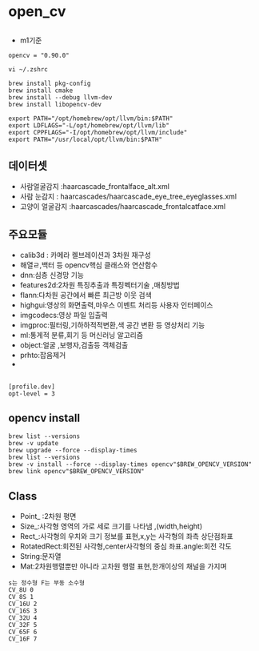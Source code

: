 # open_cv
## 
- m1기준
```
opencv = "0.90.0"
```
```
vi ~/.zshrc
```
```
brew install pkg-config
brew install cmake
brew install --debug llvm-dev
brew install libopencv-dev
```
```
export PATH="/opt/homebrew/opt/llvm/bin:$PATH"
export LDFLAGS="-L/opt/homebrew/opt/llvm/lib"
export CPPFLAGS="-I/opt/homebrew/opt/llvm/include"
export PATH="/usr/local/opt/llvm/bin:$PATH"
```
## 데이터셋
- 사람얼굴감지 :haarcascade_frontalface_alt.xml
- 사람 눈감지 : haarcascades/haarcascade_eye_tree_eyeglasses.xml
- 고양이 얼굴감지 :haarcascades/haarcascade_frontalcatface.xml
 ## 주요모듈
 - calib3d : 카메라 켈브레이션과 3차원 재구성
 - 해열ㄹ,백터 등 opencv핵심 클래스와 연산함수
 - dnn:심층 신경망 기능
 - features2d:2차원 특징추출과  특징벡터기술 ,매칭방법
 - flann:다차원 공간에서 빠른 최근방 이웃 검색
 - highgui:영상의 화면출력,마우스 이벤트 처리등 사용자 인터페이스
 - imgcodecs:영상 파일 입출력
 - imgproc:필터링,기하하적적변환,색 공간 변환 등 영상처리 기능
 - ml:통게적 분류,회기 등 머신러닝 알고리즘
 - object:얼굴 ,보행자,검출등 객체검출
 - prhto:잡음제거
- 
## 
```
[profile.dev]
opt-level = 3
```

## opencv install
```
brew list --versions
brew -v update
brew upgrade --force --display-times
brew list --versions
brew -v install --force --display-times opencv"$BREW_OPENCV_VERSION"
brew link opencv"$BREW_OPENCV_VERSION"
```

## Class
- Point_ :2차원 평면
- Size_:사각형 영역의 가로  세로 크기를 나타냄  ,(width,height)
- Rect_:사각형의 우치와 크기 정보를 표현,x,y는 사각형의 좌측 상단점좌표
- RotatedRect:회전된 사각형,center사각형의 중심 좌표.angle:회전 각도
- String:문자열
- Mat:2차원행렬뿐만 아니라 고차원 행렬 표현,한개이상의 채널을 가지며

```
s는 정수형 F는 부동 소수형
CV_8U 0
CV_8S 1
CV_16U 2
CV_16S 3
CV_32U 4
CV_32F 5
CV_65F 6
CV_16F 7
```
